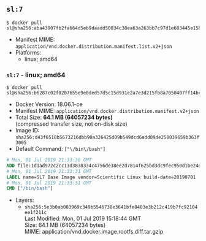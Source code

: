 ## `sl:7`

```console
$ docker pull sl@sha256:aba43907fb2fa664d5eb9daadd50034c38ea63a263bb7c97d1e683445e158caf
```

-	Manifest MIME: `application/vnd.docker.distribution.manifest.list.v2+json`
-	Platforms:
	-	linux; amd64

### `sl:7` - linux; amd64

```console
$ docker pull sl@sha256:b6287c02f0207655e9e0ded57d5c15d931e2a7e3d215fb8a7050407ff14bc25e
```

-	Docker Version: 18.06.1-ce
-	Manifest MIME: `application/vnd.docker.distribution.manifest.v2+json`
-	Total Size: **64.1 MB (64057234 bytes)**  
	(compressed transfer size, not on-disk size)
-	Image ID: `sha256:d43f6518b5673216dbb90a326425d09b549dcd6add09de258039659b363f3005`
-	Default Command: `["\/bin\/bash"]`

```dockerfile
# Mon, 01 Jul 2019 21:33:30 GMT
ADD file:1d1ad972c2cc13d3838334c4756de38ee2d7814f625bd3dc9fec950d1be24d4e in / 
# Mon, 01 Jul 2019 21:33:31 GMT
LABEL name=SL7 Base Image vendor=Scientific Linux build-date=20190701
# Mon, 01 Jul 2019 21:33:31 GMT
CMD ["/bin/bash"]
```

-	Layers:
	-	`sha256:5e3b0ab083969c349b5546738e3641bfe8403e3b212c419b7fc92104ee1f211c`  
		Last Modified: Mon, 01 Jul 2019 15:18:44 GMT  
		Size: 64.1 MB (64057234 bytes)  
		MIME: application/vnd.docker.image.rootfs.diff.tar.gzip
